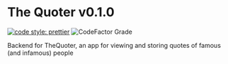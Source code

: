 # The Quoter v0.1.0

[![code style: prettier](https://img.shields.io/badge/code_style-prettier-ff69b4.svg?style=for-the-badge)](https://github.com/prettier/prettier) ![CodeFactor Grade](https://img.shields.io/codefactor/grade/github/MaximMaximS/TheQuoter?style=for-the-badge)

Backend for TheQuoter, an app for viewing and storing quotes of famous (and infamous) people
